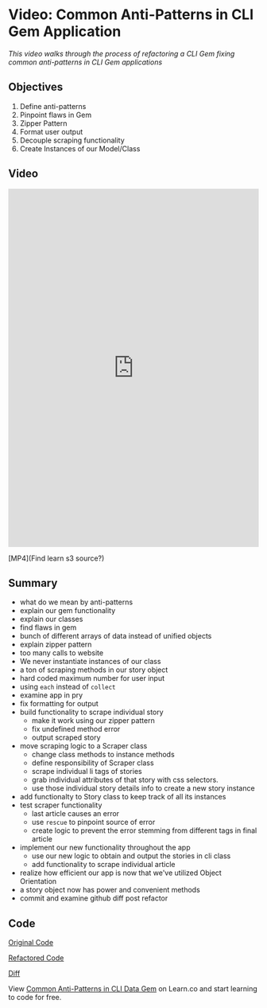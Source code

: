 # Video: Common Anti-Patterns in CLI Gem Application

*This video walks through the process of refactoring a CLI Gem fixing common anti-patterns in CLI Gem applications*

## Objectives

1. Define anti-patterns
2. Pinpoint flaws in Gem
3. Zipper Pattern
4. Format user output
5. Decouple scraping functionality 
6. Create Instances of our Model/Class


## Video

<iframe width="100%" height="720" src="https://www.youtube.com/embed/cbMa87oWv08?rel=0&amp;showinfo=0" frameborder="0" allowfullscreen></iframe>

[MP4](Find learn s3 source?)


## Summary

* what do we mean by anti-patterns
* explain our gem functionality
* explain our classes
* find flaws in gem
 * bunch of different arrays of data instead of unified objects
  * explain zipper pattern
  * too many calls to website
  * We never instantiate instances of our class
  * a ton of scraping methods in our story object
  * hard coded maximum number for user input
  * using `each` instead of `collect`
* examine app in pry
* fix formatting for output
* build functionality to scrape individual story  
  * make it work using our zipper pattern
  * fix undefined method error
  * output scraped story
* move scraping logic to a Scraper class
  * change class methods to instance methods
  * define responsibility of Scraper class
  * scrape individual li tags of stories 
  * grab individual attributes of that story with css selectors.
  * use those individual story details info to create a new story instance
* add functionalty to Story class to keep track of all its instances
* test scraper functionality
  * last article causes an error
  * use `rescue` to pinpoint source of error
  * create logic to prevent the error stemming from different tags in final article
* implement our new functionality throughout the app
  * use our new logic to obtain and output the stories in cli class
  * add functionality to scrape individual article 
* realize how efficient our app is now that we've utilized Object Orientation
 * a story object now has power and convenient methods 
* commit and examine github diff post refactor

## Code

[Original Code](https://github.com/aviflombaum/techcrunch_cli/tree/pre-refactor)

[Refactored Code](https://github.com/aviflombaum/techcrunch_cli/tree/post-refactor)

[Diff](https://github.com/aviflombaum/techcrunch_cli/compare/pre-refactor...post-refactor?expand=1)

<p class='util--hide'>View <a href='https://learn.co/lessons/oo-ruby-refactoring-cli-gem'>Common Anti-Patterns in CLI Data Gem</a> on Learn.co and start learning to code for free.</p>
